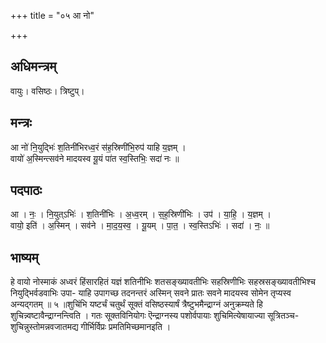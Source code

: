 +++
title = "०५ आ नो"

+++
## अधिमन्त्रम्
वायुः। वसिष्ठः। त्रिष्टुप्।

## मन्त्रः
आ नो॑ नि॒युद्भिः॑ श॒तिनी॑भिरध्व॒रं स॑ह॒स्रिणी॑भि॒रुप॑ याहि य॒ज्ञम् ।  
वायो॑ अ॒स्मिन्त्सव॑ने मादयस्व यू॒यं पा॑त स्व॒स्तिभिः॒ सदा॑ नः ॥

## पदपाठः
आ । नः॒ । नि॒युत्ऽभिः॑ । श॒तिनी॑भिः । अ॒ध्व॒रम् । स॒ह॒स्रिणी॑भिः । उप॑ । या॒हि॒ । य॒ज्ञम् ।  
वायो॒ इति॑ । अ॒स्मिन् । सव॑ने । मा॒द॒य॒स्व॒ । यू॒यम् । पा॒त॒ । स्व॒स्तिऽभिः॑ । सदा॑ । नः॒ ॥

## भाष्यम्
हे वायो नोस्माकं अध्वरं हिंसारहितं यज्ञं शतिनीभिः शतसङ्ख्यावतीभिः सहस्रिणीभिः सहस्रसङ्ख्यावतीभिश्च नियुद्भिर्वडवाभिः उपा- याहि उपागच्छ तदनन्तरं अस्मिन् सवने प्रातः सवने मादयस्व सोमेन तृप्यस्व अन्यद्गतम् ॥ ५ ॥शुचिंभि यष्टर्चं चतुर्थं सूक्तं वसिष्ठस्यार्षं त्रैष्टुभमैन्द्राग्नं अनुक्रम्यते हि शुचिन्न्वष्टावैन्द्राग्नन्त्विति । गतः सूक्तविनियोगः ऎन्द्राग्नस्य पशोर्वपायाः शुचिमित्येषायाज्या सूत्रितञ्च-शुचिन्नुस्तोमन्नवजातमद्य गीर्भिर्विप्रः प्रमतिमिच्छमानइति ।